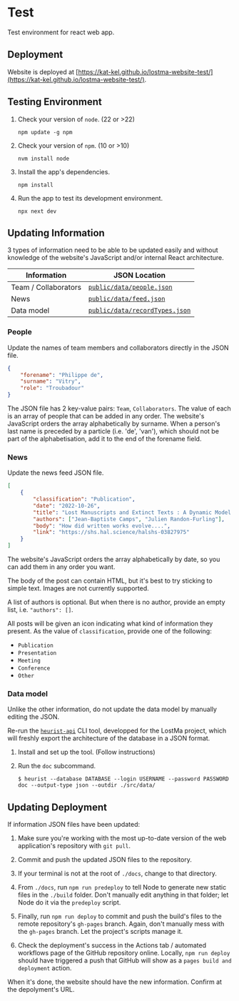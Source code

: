 # Test

Test environment for react web app.

## Deployment

Website is deployed at [https://kat-kel.github.io/lostma-website-test/](https://kat-kel.github.io/lostma-website-test/).

## Testing Environment

1. Check your version of `node`. (22 or >22)

    ```shell
    npm update -g npm
    ```

2. Check your version of `npm`. (10 or >10)

    ```shell
    nvm install node
    ```

3. Install the app's dependencies.

    ```shell
    npm install
    ```

4. Run the app to test its development environment.

    ```shell
    npx next dev
    ```

## Updating Information

3 types of information need to be able to be updated easily and without knowledge of the website's JavaScript and/or internal React architecture.

|Information|JSON Location|
|--|--|
|Team / Collaborators|[`public/data/people.json`](public/data/people.json)|
|News|[`public/data/feed.json`](public/data/feed.json)|
|Data model|[`public/data/recordTypes.json`](public/data/recordTypes.json)|

### People

Update the names of team members and collaborators directly in the JSON file.

```json
{
    "forename": "Philippe de",
    "surname": "Vitry",
    "role": "Troubadour"
}
```

The JSON file has 2 key-value pairs: `Team`, `Collaborators`. The value of each is an array of people that can be added in any order. The website's JavaScript orders the array alphabetically by surname. When a person's last name is preceded by a particle (i.e. 'de', 'van'), which should not be part of the alphabetisation, add it to the end of the forename field.

### News

Update the news feed JSON file.

```json
[
    {
        "classification": "Publication",
        "date": "2022-10-26", 
        "title": "Lost Manuscripts and Extinct Texts : A Dynamic Model of Cultural Transmission", 
        "authors": ["Jean-Baptiste Camps", "Julien Randon-Furling"],
        "body": "How did written works evolve....",
        "link": "https://shs.hal.science/halshs-03827975"
    }
]
```

The website's JavaScript orders the array alphabetically by date, so you can add them in any order you want.

The body of the post can contain HTML, but it's best to try sticking to simple text. Images are not currently supported.

A list of authors is optional. But when there is no author, provide an empty list, i.e. `"authors": []`.

All posts will be given an icon indicating what kind of information they present. As the value of `classification`, provide one of the following:

- `Publication`
- `Presentation`
- `Meeting`
- `Conference`
- `Other`

### Data model

Unlike the other information, do not update the data model by manually editing the JSON.

Re-run the [`heurist-api`](https://github.com/LostMa-ERC/heurist-api) CLI tool, developped for the LostMa project, which will freshly export the architecture of the database in a JSON format.

1. Install and set up the tool. (Follow instructions)

2. Run the `doc` subcommand.

    ```console
    $ heurist --database DATABASE --login USERNAME --password PASSWORD doc --output-type json --outdir ./src/data/
    ```

## Updating Deployment

If information JSON files have been updated:

1. Make sure you're working with the most up-to-date version of the web application's repository with `git pull`.

2. Commit and push the updated JSON files to the repository.

3. If your terminal is not at the root of `./docs`, change to that directory.

4. From `./docs`, run `npm run predeploy` to tell Node to generate new static files in the `./build` folder. Don't manually edit anything in that folder; let Node do it via the `predeploy` script.

5. Finally, run `npm run deploy` to commit and push the build's files to the remote repository's `gh-pages` branch. Again, don't manually mess with the `gh-pages` branch. Let the project's scripts manage it.

6. Check the deployment's success in the Actions tab / automated workflows page of the GitHub repository online. Locally, `npm run deploy` should have triggered a push that GitHub will show as a `pages build and deployment` action.

When it's done, the website should have the new information. Confirm at the depolyment's URL.
